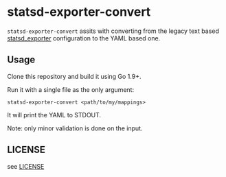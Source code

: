# statsd-exporter-convert

`statsd-exporter-convert` assits with converting from the legacy text based [statsd_exporter](https://github.com/prometheus/statsd_exporter) configuration to the YAML based one.

## Usage

Clone this repository and build it using Go 1.9+.

Run it with a single file as the only argument:

```shell
statsd-exporter-convert <path/to/my/mappings>
```

It will print the YAML to STDOUT.

Note: only minor validation is done on the input.

## LICENSE
see [LICENSE](./LICENSE)


